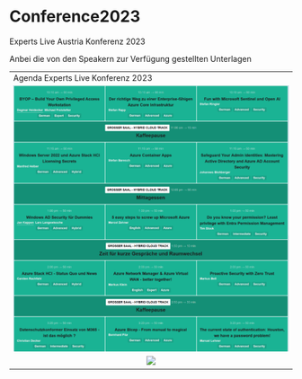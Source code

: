 # Conference2023
Experts Live Austria Konferenz 2023

Anbei die von den Speakern zur Verfügung gestellten Unterlagen


<table border="0">
  <tr>
    <td colspan="3">Agenda Experts Live Konferenz 2023</td>
  </tr>
  <tr>
    <td align="center" width="auto"><img src ="ELATAgenda2023.png" /></td>
  </tr>
  <tr>
    <td align="center" width="auto"><img src ="Attendees 2023.png" /></td>
  </tr>
  
</table>
